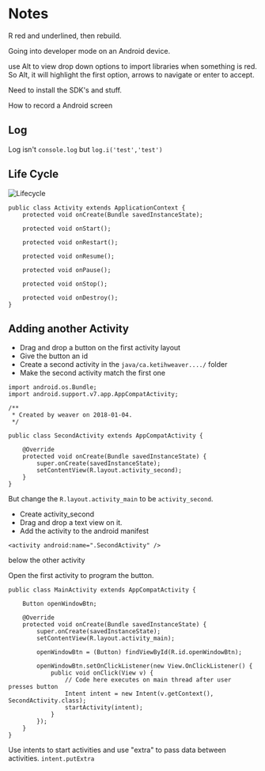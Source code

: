 # Notes

R red and underlined, then rebuild.

Going into developer mode on an Android device.

use Alt to view drop down options to import libraries when something is red. So Alt, it will highlight the first option, arrows to navigate or enter to accept.

Need to install the SDK's and stuff.

How to record a Android screen

## Log

Log isn't `console.log` but `log.i('test','test')`

## Life Cycle

![Lifecycle](https://www.javatpoint.com/images/androidimages/Android-Activity-Lifecycle.png)


```android
public class Activity extends ApplicationContext {
    protected void onCreate(Bundle savedInstanceState);

    protected void onStart();

    protected void onRestart();

    protected void onResume();

    protected void onPause();

    protected void onStop();

    protected void onDestroy();
}
```

## Adding another Activity

- Drag and drop a button on the first activity layout
- Give the button an id
- Create a second activity in the `java/ca.ketihweaver..../` folder
- Make the second activity match the first one

```
import android.os.Bundle;
import android.support.v7.app.AppCompatActivity;

/**
 * Created by weaver on 2018-01-04.
 */

public class SecondActivity extends AppCompatActivity {

    @Override
    protected void onCreate(Bundle savedInstanceState) {
        super.onCreate(savedInstanceState);
        setContentView(R.layout.activity_second);
    }
}
```

But change the `R.layout.activity_main` to be `activity_second`.

- Create activity_second
- Drag and drop a text view on it.
- Add the activity to the android manifest

```
<activity android:name=".SecondActivity" />
```

below the other activity

Open the first activity to program the button.


```
public class MainActivity extends AppCompatActivity {

    Button openWindowBtn;

    @Override
    protected void onCreate(Bundle savedInstanceState) {
        super.onCreate(savedInstanceState);
        setContentView(R.layout.activity_main);

        openWindowBtn = (Button) findViewById(R.id.openWindowBtn);

        openWindowBtn.setOnClickListener(new View.OnClickListener() {
            public void onClick(View v) {
                // Code here executes on main thread after user presses button
                Intent intent = new Intent(v.getContext(), SecondActivity.class);
                startActivity(intent);
            }
        });
    }
}
```

Use intents to start activities and use "extra" to pass data between activities. `intent.putExtra`
